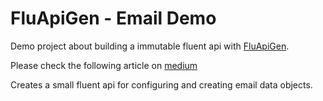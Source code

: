 # FluApiGen - Email Demo

Demo project about building a immutable fluent api with [FluApiGen](https://github.com/toolisticon/FluApiGen).

Please check the following article on [medium](https://medium.com/@tobias.stamann/efficiently-creating-fluent-interfaces-in-java-d8a74351497b)

Creates a small fluent api for configuring and creating email data objects.
